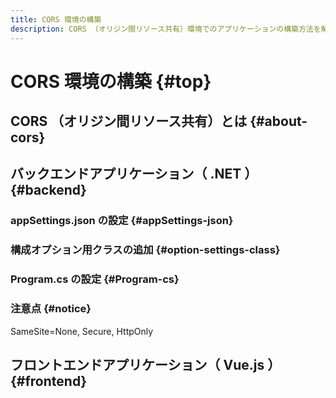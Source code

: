 ```yaml
---
title: CORS 環境の構築
description: CORS （オリジン間リソース共有）環境でのアプリケーションの構築方法を解説します。
---
```


# CORS 環境の構築 {#top}

## CORS （オリジン間リソース共有）とは {#about-cors}

## バックエンドアプリケーション（ .NET ） {#backend}

### appSettings.json の設定 {#appSettings-json}

### 構成オプション用クラスの追加 {#option-settings-class}

### Program.cs の設定 {#Program-cs}

### 注意点 {#notice}

SameSite=None, Secure, HttpOnly

## フロントエンドアプリケーション（ Vue.js ） {#frontend}
